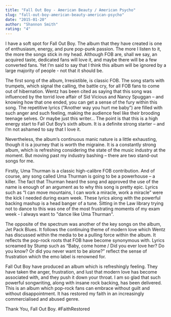 ```yaml
---
title: "Fall Out Boy - American Beauty / American Psycho"
slug: "fall-out-boy-american-beauty-american-psycho"
date: "2015-01-20"
author: "Shannon Smith"
rating: "4"
---
```


I have a soft spot for Fall Out Boy. The album that they have created is one of enthusiasm, energy, and pure pop-punk passion. The more I listen to it, the more the songs stick in my head. Although FOB are, shall we say, an acquired taste, dedicated fans will love it, and maybe there will be a few converted fans. Yet I’m said to say that I think this album will be ignored by a large majority of people - not that it should be.

The first song of the album, Irresistible, is classic FOB. The song starts with trumpets, which signal the calling, the battle cry, for all FOB fans to come out of hibernation. Wentz has been cited as saying that this song was influenced by the torrid love affair of Sid Vicious and Nancy Spuggan – and knowing how that one ended, you can get a sense of the fury within this song. The repetitive lyrics (“Another way you hurt me baby”) are filled with such anger and such feeling, making the audience feel like their brooding teenage selves. Or maybe just this writer… The point is that this is a high energy start to Fall Out Boy’s sixth album. It is a definite strong starter – and I’m not ashamed to say that I love it.

Nevertheless, the album’s continuous manic nature is a little exhausting, though it is a journey that is worth the migraine. It is a constantly strong album, which is refreshing considering the state of the music industry at the moment. But moving past my industry bashing – there are two stand-out songs for me.

Firstly, Uma Thurman is a classic high-calibre FOB contribution. And of course, any song called Uma Thurman is going to be a powerhouse – a killer. The fact that Thurman heard the song and approved the use of the name is enough of an argument as to why this song is pretty epic. Lyrics such as “I can move mountains, I can work a miracle, work a miracle” were the kick I needed during exam week. These lyrics along with the powerful backing mashup is a head banger of a tune. Sitting in the Law library trying not to dance to this was one of the most frustrating moments of my exam week - I always want to "dance like Uma Thurman".

The opposite of the spectrum was another of the key songs on the album, Jet Pack Blues. It follows the continuing theme of modern love which Wentz has discussed within the media to be a pulling force within the album. It reflects the pop-rock roots that FOB have become synonymous with. Lyrics screamed by Stump such as “Baby, come home / Did you ever love her? Do you know? Or did you never want to be alone?” reflect the sense of frustration which the emo label is renowned for.

Fall Out Boy have produced an album which is refreshingly feeling. They have taken the anger, frustration, and lust that modern love has become associated with, and they push it down your throat. I am so glad that such powerful songwriting, along with insane rock backing, has been delivered. This is an album which pop-rock fans can embrace without guilt and without disappointment. It has restored my faith in an increasingly commercialised and abused genre.

Thank You, Fall Out Boy. #FaithRestored
